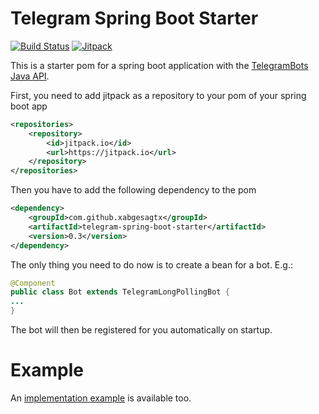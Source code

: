 # Telegram Spring Boot Starter

[![Build Status](https://travis-ci.org/xabgesagtx/telegram-spring-boot-starter.svg?branch=master)](https://travis-ci.org/xabgesagtx/telegram-spring-boot-starter) [![Jitpack](https://jitpack.io/v/xabgesagtx/telegram-spring-boot-starter.svg)](https://jitpack.io/#xabgesagtx/telegram-spring-boot-starter)

This is a starter pom for a spring boot application with the [TelegramBots Java API](https://github.com/rubenlagus/TelegramBots).

First, you need to add jitpack as a repository to your pom of your spring boot app

```xml
<repositories>
	<repository>
	    <id>jitpack.io</id>
	    <url>https://jitpack.io</url>
	</repository>
</repositories>
```

Then you have to add the following dependency to the pom

```xml
<dependency>
	<groupId>com.github.xabgesagtx</groupId>
	<artifactId>telegram-spring-boot-starter</artifactId>
	<version>0.3</version>
</dependency>
```

The only thing you need to do now is to create a bean for a bot. E.g.:

```java
@Component
public class Bot extends TelegramLongPollingBot {
...
} 
```

The bot will then be registered for you automatically on startup.
 

# Example

An [implementation example](https://github.com/xabgesagtx/telegram-spring-boot-starter-example) is available too.
